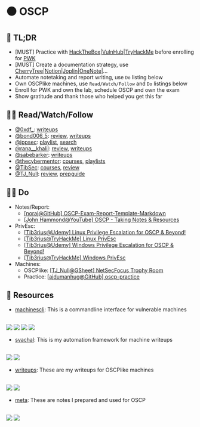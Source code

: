# 🟠 OSCP

## 🌱 TL;DR
- [MUST] Practice with [HackTheBox](https://www.hackthebox.eu/)|[VulnHub](https://www.vulnhub.com/)|[TryHackMe](https://tryhackme.com/) before enrolling for [PWK](https://www.offensive-security.com/pwk-oscp/)
- [MUST] Create a documentation strategy, use [CherryTree](https://www.giuspen.com/cherrytree/)|[Notion](https://www.notion.so/)|[Joplin](https://joplinapp.org/)|[OneNote](https://www.onenote.com/)|...
- Automate notetaking and report writing, use `Do` listing below
- Own OSCPlike machines, use `Read/Watch/Follow` and `Do` listings below
- Enroll for PWK and own the lab, schedule OSCP and own the exam
- Show gratitude and thank those who helped you get this far

## 🧘‍♂️ Read/Watch/Follow
- [@0xdf_](https://twitter.com/0xdf_): [writeups](https://0xdf.gitlab.io/tags.html#oscp-like)
- [@bond006_5](https://twitter.com/bond006_5): [review](https://medium.com/@bondo.mike/certification-oscp-de41adeb9d7e), [writeups](https://medium.com/@bondo.mike)
- [@ippsec](https://twitter.com/ippsec): [playlist](https://www.youtube.com/playlist?list=PLidcsTyj9JXK-fnabFLVEVulnHubinQ14Jy5tf), [search](https://ippsec.rocks/)
- [@rana__khalil](https://twitter.com/rana__khalil): [review](https://medium.com/@ranakhalil101/my-oscp-journey-a-review-fa779b4339d9), [writeups](https://medium.com/@ranakhalil101)
- [@sabebarker](https://twitter.com/sabebarker): [writeups](https://sabebarker.com/writeups/)
- [@thecybermentor](https://twitter.com/thecybermentor): [courses](https://www.udemy.com/user/heath-adams-2/), [playlists](https://www.youtube.com/channel/UC0ArlFuFYMpEewyRBzdLHiw/playlists)
- [@TibSec](https://twitter.com/tibsec): [courses](https://www.udemy.com/user/tib3rius/), [review](https://medium.com/@Tib3rius/59-hosts-to-glory-passing-the-oscp-acf0fd384371)
- [@TJ_Null](https://twitter.com/tj_null): [review](https://www.netsecfocus.com/oscp/review/2019/01/29/An_Adventure_to_Try_Harder_Tjnulls_OSCP_Journey.html), [prepguide](https://www.netsecfocus.com/oscp/2019/03/29/The_Journey_to_Try_Harder-_TJNulls_Preparation_Guide_for_PWK_OSCP.html)

## 🏋️‍♂️ Do
- Notes/Report:
    * [[noraj@GitHub] OSCP-Exam-Report-Template-Markdown](https://github.com/noraj/OSCP-Exam-Report-Template-Markdown)
    * [[John Hammond@YouTube] OSCP - Taking Notes & Resources](https://www.youtube.com/watch?v=MQGozZzHUwQ)
- PrivEsc:
    * [[Tib3rius@Udemy] Linux Privilege Escalation for OSCP & Beyond!](https://www.udemy.com/course/linux-privilege-escalation/learn/lecture/16313118#overview)
    * [[Tib3rius@TryHackMe] Linux PrivEsc](https://tryhackme.com/room/linuxprivesc)
    * [[Tib3rius@Udemy] Windows Privilege Escalation for OSCP & Beyond!](https://www.udemy.com/course/windows-privilege-escalation/learn/lecture/18153180#overview)
    * [[Tib3rius@TryHackMe] Windows PrivEsc](https://tryhackme.com/room/windows10privesc)
- Machines:
    * OSCPlike: [[TJ_Null@GSheet] NetSecFocus Trophy Room](https://docs.google.com/spreadsheets/u/1/d/1dwSMIAPIam0PuRBkCiDI88pU3yzrqqHkDtBngUHNCw8/htmlview)
    * Practice: [[ajdumanhug@GitHub] oscp-practice](https://github.com/ajdumanhug/oscp-practice)

## 🎯 Resources
- [machinescli](): This is a commandline interface for vulnerable machines
<br/>
<a href="/static/files/pages_oscp/machinescli04.png" target="_blank"><img src="/static/files/pages_oscp/machinescli04.png" /></a>
<a href="/static/files/pages_oscp/machinescli05.png" target="_blank"><img src="/static/files/pages_oscp/machinescli05.png" /></a>
<a href="/static/files/pages_oscp/machinescli06.png" target="_blank"><img src="/static/files/pages_oscp/machinescli06.png" /></a>
<a href="/static/files/pages_oscp/machinescli16.png" target="_blank"><img src="/static/files/pages_oscp/machinescli16.png" /></a>

- [svachal](): This is my automation framework for machine writeups
<br/>
<a href="/static/files/pages_oscp/svachal01.png" target="_blank"><img src="/static/files/pages_oscp/svachal01.png" /></a>
<a href="/static/files/pages_oscp/svachal02.png" target="_blank"><img src="/static/files/pages_oscp/svachal02.png" /></a>

- [writeups](): These are my writeups for OSCPlike machines
<br/>
<a href="/static/files/pages_oscp/writeups.png" target="_blank"><img src="/static/files/pages_oscp/writeups.png" /></a>
<a href="/static/files/pages_oscp/writeups_machines.png" target="_blank"><img src="/static/files/pages_oscp/writeups_machines.png" /></a>

- [meta](): These are notes I prepared and used for OSCP
<br/>
<a href="/static/files/pages_oscp/meta.png" target="_blank"><img src="/static/files/pages_oscp/meta.png" /></a>
<a href="/static/files/pages_oscp/meta_expanded.png" target="_blank"><img src="/static/files/pages_oscp/meta_expanded.png" /></a>

